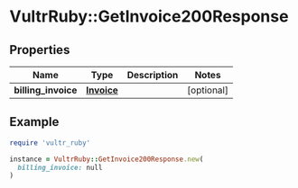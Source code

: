 # VultrRuby::GetInvoice200Response

## Properties

| Name | Type | Description | Notes |
| ---- | ---- | ----------- | ----- |
| **billing_invoice** | [**Invoice**](Invoice.md) |  | [optional] |

## Example

```ruby
require 'vultr_ruby'

instance = VultrRuby::GetInvoice200Response.new(
  billing_invoice: null
)
```

